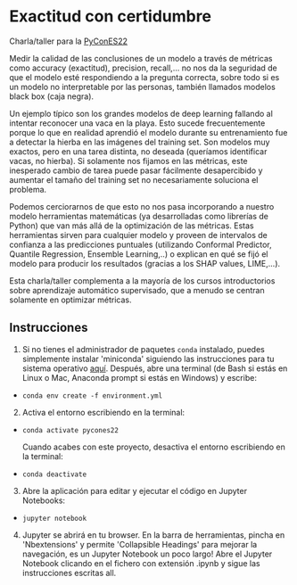 # Exactitud con certidumbre

Charla/taller para la [PyConES22](https://2022.es.pycon.org/)

Medir la calidad de las conclusiones de un modelo a través de métricas como accuracy (exactitud), precision, recall,... no nos da la seguridad de que el modelo esté respondiendo a la pregunta correcta, sobre todo si es un modelo no interpretable por las personas, también llamados modelos black box (caja negra). 

Un ejemplo típico son los grandes modelos de deep learning fallando al intentar reconocer una vaca en la playa. Esto sucede frecuentemente porque lo que en realidad aprendió el modelo durante su entrenamiento fue a detectar la hierba en las imágenes del training set. Son modelos muy exactos, pero en una tarea distinta, no deseada (queríamos identificar vacas, no hierba). Si solamente nos fijamos en las métricas, este inesperado cambio de tarea puede pasar fácilmente desapercibido y aumentar el tamaño del training set no necesariamente soluciona el problema.

Podemos cerciorarnos de que esto no nos pasa incorporando a nuestro modelo herramientas matemáticas (ya desarrolladas como librerías de Python) que van más allá de la optimización de las métricas. Estas herramientas sirven para cualquier modelo y proveen de intervalos de confianza a las predicciones puntuales (utilizando Conformal Predictor, Quantile Regression, Ensemble Learning,..) o explican en qué se fijó el modelo para producir los resultados (gracias a los SHAP values, LIME,...).

Esta charla/taller complementa a la mayoría de los cursos introductorios sobre aprendizaje automático supervisado, que a menudo se centran solamente en optimizar métricas.

## Instrucciones

1. Si no tienes el administrador de paquetes `conda` instalado, puedes simplemente instalar 'miniconda' siguiendo las instrucciones para tu sistema operativo [aquí](https://docs.conda.io/en/latest/miniconda.html). Después, abre una terminal (de Bash si estás en Linux o Mac, Anaconda prompt si estás en Windows) y escribe:

+ `conda env create -f environment.yml`

2. Activa el entorno escribiendo en la terminal:

+ `conda activate pycones22`

  Cuando acabes con este proyecto, desactiva el entorno escribiendo en la terminal:

+ `conda deactivate`

3. Abre la aplicación para editar y ejecutar el código en Jupyter Notebooks:

+ `jupyter notebook`

4. Jupyter se abrirá en tu browser. En la barra de herramientas, pincha en 'Nbextensions' y permite 'Collapsible Headings' para mejorar la navegación, es un Jupyter Notebook un poco largo! Abre el Jupyter Notebook clicando en el fichero con extensión .ipynb y sigue las instrucciones escritas all. 



